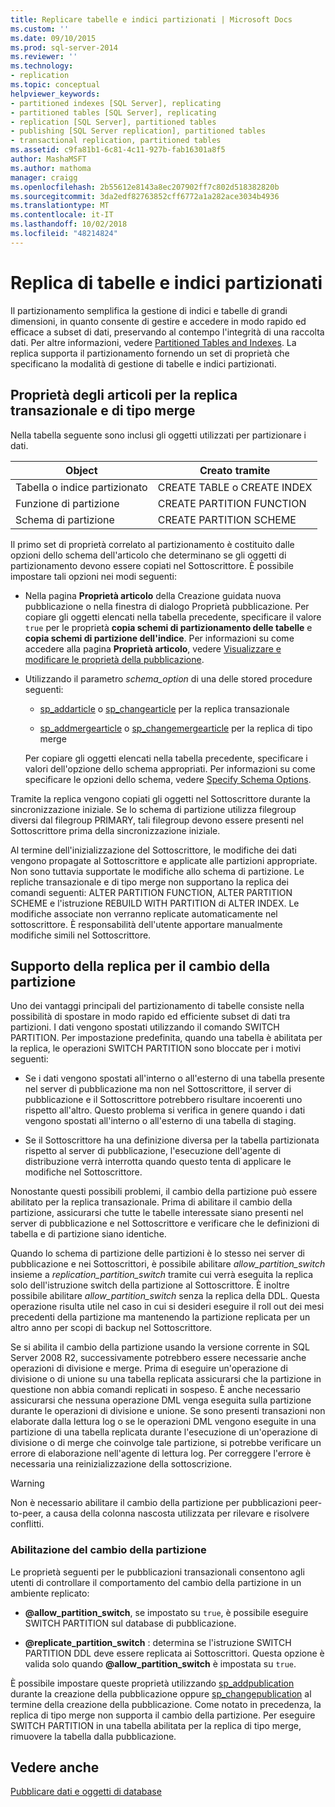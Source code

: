 ```yaml
---
title: Replicare tabelle e indici partizionati | Microsoft Docs
ms.custom: ''
ms.date: 09/10/2015
ms.prod: sql-server-2014
ms.reviewer: ''
ms.technology:
- replication
ms.topic: conceptual
helpviewer_keywords:
- partitioned indexes [SQL Server], replicating
- partitioned tables [SQL Server], replicating
- replication [SQL Server], partitioned tables
- publishing [SQL Server replication], partitioned tables
- transactional replication, partitioned tables
ms.assetid: c9fa81b1-6c81-4c11-927b-fab16301a8f5
author: MashaMSFT
ms.author: mathoma
manager: craigg
ms.openlocfilehash: 2b55612e8143a8ec207902ff7c802d518382820b
ms.sourcegitcommit: 3da2edf82763852cff6772a1a282ace3034b4936
ms.translationtype: MT
ms.contentlocale: it-IT
ms.lasthandoff: 10/02/2018
ms.locfileid: "48214824"
---
```

# <a name="replicate-partitioned-tables-and-indexes"></a>Replica di tabelle e indici partizionati
  Il partizionamento semplifica la gestione di indici e tabelle di grandi dimensioni, in quanto consente di gestire e accedere in modo rapido ed efficace a subset di dati, preservando al contempo l'integrità di una raccolta dati. Per altre informazioni, vedere [Partitioned Tables and Indexes](../../partitions/partitioned-tables-and-indexes.md). La replica supporta il partizionamento fornendo un set di proprietà che specificano la modalità di gestione di tabelle e indici partizionati.  
  
## <a name="article-properties-for-transactional-and-merge-replication"></a>Proprietà degli articoli per la replica transazionale e di tipo merge  
 Nella tabella seguente sono inclusi gli oggetti utilizzati per partizionare i dati.  
  
|Object|Creato tramite|  
|------------|----------------------|  
|Tabella o indice partizionato|CREATE TABLE o CREATE INDEX|  
|Funzione di partizione|CREATE PARTITION FUNCTION|  
|Schema di partizione|CREATE PARTITION SCHEME|  
  
 Il primo set di proprietà correlato al partizionamento è costituito dalle opzioni dello schema dell'articolo che determinano se gli oggetti di partizionamento devono essere copiati nel Sottoscrittore. È possibile impostare tali opzioni nei modi seguenti:  
  
-   Nella pagina **Proprietà articolo** della Creazione guidata nuova pubblicazione o nella finestra di dialogo Proprietà pubblicazione. Per copiare gli oggetti elencati nella tabella precedente, specificare il valore `true` per le proprietà **copia schemi di partizionamento delle tabelle** e **copia schemi di partizione dell'indice**. Per informazioni su come accedere alla pagina **Proprietà articolo**, vedere [Visualizzare e modificare le proprietà della pubblicazione](view-and-modify-publication-properties.md).  
  
-   Utilizzando il parametro *schema_option* di una delle stored procedure seguenti:  
  
    -   [sp_addarticle](/sql/relational-databases/system-stored-procedures/sp-addarticle-transact-sql) o [sp_changearticle](/sql/relational-databases/system-stored-procedures/sp-changearticle-transact-sql) per la replica transazionale  
  
    -   [sp_addmergearticle](/sql/relational-databases/system-stored-procedures/sp-addmergearticle-transact-sql) o [sp_changemergearticle](/sql/relational-databases/system-stored-procedures/sp-changemergearticle-transact-sql) per la replica di tipo merge  
  
     Per copiare gli oggetti elencati nella tabella precedente, specificare i valori dell'opzione dello schema appropriati. Per informazioni su come specificare le opzioni dello schema, vedere [Specify Schema Options](specify-schema-options.md).  
  
 Tramite la replica vengono copiati gli oggetti nel Sottoscrittore durante la sincronizzazione iniziale. Se lo schema di partizione utilizza filegroup diversi dal filegroup PRIMARY, tali filegroup devono essere presenti nel Sottoscrittore prima della sincronizzazione iniziale.  
  
 Al termine dell'inizializzazione del Sottoscrittore, le modifiche dei dati vengono propagate al Sottoscrittore e applicate alle partizioni appropriate. Non sono tuttavia supportate le modifiche allo schema di partizione. Le repliche transazionale e di tipo merge non supportano la replica dei comandi seguenti: ALTER PARTITION FUNCTION, ALTER PARTITION SCHEME e l'istruzione REBUILD WITH PARTITION di ALTER INDEX.  Le modifiche associate non verranno replicate automaticamente nel sottoscrittore. È responsabilità dell'utente apportare manualmente modifiche simili nel Sottoscrittore.  
  
## <a name="replication-support-for-partition-switching"></a>Supporto della replica per il cambio della partizione  
 Uno dei vantaggi principali del partizionamento di tabelle consiste nella possibilità di spostare in modo rapido ed efficiente subset di dati tra partizioni. I dati vengono spostati utilizzando il comando SWITCH PARTITION. Per impostazione predefinita, quando una tabella è abilitata per la replica, le operazioni SWITCH PARTITION sono bloccate per i motivi seguenti:  
  
-   Se i dati vengono spostati all'interno o all'esterno di una tabella presente nel server di pubblicazione ma non nel Sottoscrittore, il server di pubblicazione e il Sottoscrittore potrebbero risultare incoerenti uno rispetto all'altro. Questo problema si verifica in genere quando i dati vengono spostati all'interno o all'esterno di una tabella di staging.  
  
-   Se il Sottoscrittore ha una definizione diversa per la tabella partizionata rispetto al server di pubblicazione, l'esecuzione dell'agente di distribuzione verrà interrotta quando questo tenta di applicare le modifiche nel Sottoscrittore.  
  
 Nonostante questi possibili problemi, il cambio della partizione può essere abilitato per la replica transazionale. Prima di abilitare il cambio della partizione, assicurarsi che tutte le tabelle interessate siano presenti nel server di pubblicazione e nel Sottoscrittore e verificare che le definizioni di tabella e di partizione siano identiche.  
  
 Quando lo schema di partizione delle partizioni è lo stesso nei server di pubblicazione e nei Sottoscrittori, è possibile abilitare *allow_partition_switch* insieme a *replication_partition_switch* tramite cui verrà eseguita la replica solo dell'istruzione switch della partizione al Sottoscrittore. È inoltre possibile abilitare *allow_partition_switch* senza la replica della DDL. Questa operazione risulta utile nel caso in cui si desideri eseguire il roll out dei mesi precedenti della partizione ma mantenendo la partizione replicata per un altro anno per scopi di backup nel Sottoscrittore.  
  
 Se si abilita il cambio della partizione usando la versione corrente in SQL Server 2008 R2, successivamente potrebbero essere necessarie anche operazioni di divisione e merge. Prima di eseguire un'operazione di divisione o di unione su una tabella replicata assicurarsi che la partizione in questione non abbia comandi replicati in sospeso. È anche necessario assicurarsi che nessuna operazione DML venga eseguita sulla partizione durante le operazioni di divisione e unione. Se sono presenti transazioni non elaborate dalla lettura log o se le operazioni DML vengono eseguite in una partizione di una tabella replicata durante l'esecuzione di un'operazione di divisione o di merge che coinvolge tale partizione, si potrebbe verificare un errore di elaborazione nell'agente di lettura log. Per correggere l'errore è necessaria una reinizializzazione della sottoscrizione.  
  
> [!WARNING]  
>  Non è necessario abilitare il cambio della partizione per pubblicazioni peer-to-peer, a causa della colonna nascosta utilizzata per rilevare e risolvere conflitti.  
  
### <a name="enabling-partition-switching"></a>Abilitazione del cambio della partizione  
 Le proprietà seguenti per le pubblicazioni transazionali consentono agli utenti di controllare il comportamento del cambio della partizione in un ambiente replicato:  
  
-   **@allow_partition_switch**, se impostato su `true`, è possibile eseguire SWITCH PARTITION sul database di pubblicazione.  
  
-   **@replicate_partition_switch** : determina se l'istruzione SWITCH PARTITION DDL deve essere replicata ai Sottoscrittori. Questa opzione è valida solo quando **@allow_partition_switch** è impostata su `true`.  
  
 È possibile impostare queste proprietà utilizzando [sp_addpublication](/sql/relational-databases/system-stored-procedures/sp-addpublication-transact-sql) durante la creazione della pubblicazione oppure [sp_changepublication](/sql/relational-databases/system-stored-procedures/sp-changepublication-transact-sql) al termine della creazione della pubblicazione. Come notato in precedenza, la replica di tipo merge non supporta il cambio della partizione. Per eseguire SWITCH PARTITION in una tabella abilitata per la replica di tipo merge, rimuovere la tabella dalla pubblicazione.  
  
## <a name="see-also"></a>Vedere anche  
 [Pubblicare dati e oggetti di database](publish-data-and-database-objects.md)  
  
  
